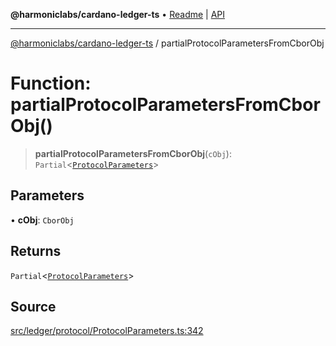 **@harmoniclabs/cardano-ledger-ts** • [Readme](../Introduction) \| [API](../globals)

***

[@harmoniclabs/cardano-ledger-ts](../Introduction) / partialProtocolParametersFromCborObj

# Function: partialProtocolParametersFromCborObj()

> **partialProtocolParametersFromCborObj**(`cObj`): `Partial`\<[`ProtocolParameters`](../interfaces/ProtocolParameters)\>

## Parameters

• **cObj**: `CborObj`

## Returns

`Partial`\<[`ProtocolParameters`](../interfaces/ProtocolParameters)\>

## Source

[src/ledger/protocol/ProtocolParameters.ts:342](https://github.com/HarmonicLabs/cardano-ledger-ts/blob/d1659b0/src/ledger/protocol/ProtocolParameters.ts#L342)
